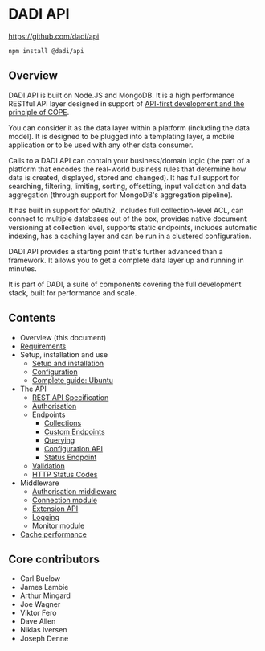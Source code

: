 # DADI API
https://github.com/dadi/api

`npm install @dadi/api`

## Overview

DADI API is built on Node.JS and MongoDB. It is a high performance RESTful API layer designed in support of [API-first development and the principle of COPE](./apiFirst.md).

You can consider it as the data layer within a platform (including the data model). It is designed to be plugged into a templating layer, a mobile application or to be used with any other data consumer.

Calls to a DADI API can contain your business/domain logic (the part of a platform that encodes the real-world business rules that determine how data is created, displayed, stored and changed). It has full support for searching, filtering, limiting, sorting, offsetting, input validation and data aggregation (through support for MongoDB's aggregation pipeline).

It has built in support for oAuth2, includes full collection-level ACL, can connect to multiple databases out of the box, provides native document versioning at collection level, supports static endpoints, includes automatic indexing, has a caching layer and can be run in a clustered configuration.

DADI API provides a starting point that's further advanced than a framework. It allows you to get a complete data layer up and running in minutes.

It is part of DADI, a suite of components covering the full development stack, built for performance and scale.

## Contents

* Overview (this document)
* [Requirements](./requirements.md)
* Setup, installation and use
	* [Setup and installation](./setupAndInstallation.md)
	* [Configuration](./configuration.md)
	* [Complete guide: Ubuntu](./installGuide.ubuntu.md)
* The API
	* [REST API Specification](./restApiSpecification.md)
	* [Authorisation](./authorisation.md)
	* Endpoints
	  * [Collections](./endpointsCollections.md)
	  * [Custom Endpoints](./endpointsCustom.md)
	  * [Querying](./querying.md)
	  * [Configuration API](./configApi.md)
	  * [Status Endpoint](./status.md)
	* [Validation](./validation.md)
	* [HTTP Status Codes](./httpStatuses.md)
* Middleware
	* [Authorisation middleware](./authMiddleware.md)
	* [Connection module](./connectionModule.md)
	* [Extension API](./extensionApi.md)
	* [Logging](./logging.md)
	* [Monitor module](./monitorModule.md)
* [Cache performance](./cachePerformance.md)

## Core contributors

* Carl Buelow
* James Lambie
* Arthur Mingard
* Joe Wagner
* Viktor Fero
* Dave Allen
* Niklas Iversen
* Joseph Denne
